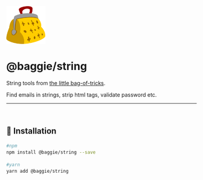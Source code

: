 <img alt="Baggie logo" src="https://github.com/bag-of-tricks/baggie/raw/master/media/baggie.svg" height="100" />

<h1>@baggie/string</h1>

String tools from [the little bag-of-tricks](https://github.com/bag-of-tricks/baggie#readme).

Find emails in strings, strip html tags, validate password etc.
<hr>
<br>

## 🚀 Installation
```bash
#npm
npm install @baggie/string --save

#yarn
yarn add @baggie/string
```

